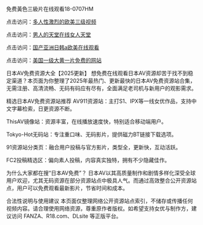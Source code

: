 免费黃色三級片在线观看18-0707HM

点击访问：<a href="https://tfda.pages.dev/">多人性激烈的欧美三级视频</a>

点击访问：<a href="https://gda-c7m.pages.dev/">男人的天堂在线女人天堂</a>

点击访问：<a href="https://gsd-agv.pages.dev/">国产亚洲日韩a欧美在线观看</a>

点击访问：<a href="https://vassv.pages.dev/">美国一级大黄一片免费的网站</a>

日本AV免费资源大全【2025更新】
想免费在线观看日本AV资源却苦于找不到稳定渠道？本页面为你整理了2025年最热门、更新最快的日本AV免费资源站合集，无需注册、高清流畅、无码有码应有尽有，全面满足老司机与新用户的观影需求。

精选日本AV免费资源站推荐
AV911资源站：主打S1、IPX等一线女优作品，支持中文字幕检索，日更资源不断。

ThisAV镜像站：资源丰富，在线播放速度快，特别适合移动端用户。

Tokyo-Hot无码站：专注重口味、无码影片，提供磁力BT链接下载选项。

91资源站分类页：融合用户投稿与官方影片，类型全，更新快，互动活跃。

FC2投稿精选区：偏向素人投稿，内容真实独特，拥有不少隐藏佳作。

为什么大家都在搜“日本AV免费”？
日本AV以其高质量制作和剧情多样化深受全球用户欢迎，尤其无码资源在部分资源站点中极具人气。而通过高效整合公开资源站点，用户可以免费观看最新影片，节省时间和成本。

合法性说明与使用建议
本页面仅整理网络公开资源站点索引，不储存或传播任何视频内容。请合理使用网络资源，尊重原作者版权。如希望支持女优与制作方，建议访问 FANZA、R18.com、DLsite 等正版平台。
<span style="display:none;">[Canonical link](https://github.com/aivi7932/23244 ）</span>
